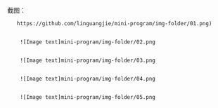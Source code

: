 截图：

       https://github.com/linguangjie/mini-program/img-folder/01.png)
      

        ![Image text]mini-program/img-folder/02.png
      

        ![Image text]mini-program/img-folder/03.png
      

        ![Image text]mini-program/img-folder/04.png
      

        ![Image text]mini-program/img-folder/05.png
      
